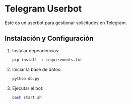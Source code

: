 # Telegram Userbot

Este es un userbot para gestionar solicitudes en Telegram.

## Instalación y Configuración

1. Instalar dependencias:
   ```sh
   pip install -r requirements.txt
   ```

2. Iniciar la base de datos:
   ```sh
   python db.py
   ```

3. Ejecutar el bot:
   ```sh
   bash start.sh
   ```
